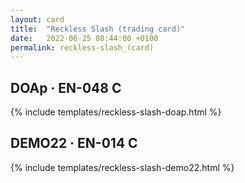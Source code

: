 ```yaml
---
layout: card
title:  "Reckless Slash (trading card)"
date:   2022-06-25 08:44:00 +0100
permalink: reckless-slash_(card)
---
```


## DOAp &middot; EN-048 C

{% include templates/reckless-slash-doap.html %}

## DEMO22 &middot; EN-014 C

{% include templates/reckless-slash-demo22.html %}